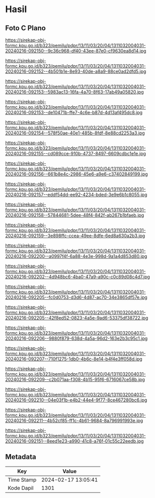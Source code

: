 # Hasil

## Foto C Plano

https://sirekap-obj-formc.kpu.go.id/b323/pemilu/pdpr/13/11/03/20/04/1311032004031-20240216-092150--9c36c968-df40-43ee-87e0-cf9630ea8d14.jpg

https://sirekap-obj-formc.kpu.go.id/b323/pemilu/pdpr/13/11/03/20/04/1311032004031-20240216-092152--4b501b1e-8e93-40de-a8a9-88ce0ad2dfd5.jpg

https://sirekap-obj-formc.kpu.go.id/b323/pemilu/pdpr/13/11/03/20/04/1311032004031-20240216-092153--5983ac13-16fa-4a70-8f63-17ab49a05820.jpg

https://sirekap-obj-formc.kpu.go.id/b323/pemilu/pdpr/13/11/03/20/04/1311032004031-20240216-092153--de10471b-ffe7-4c6e-b87d-4d13af495dc8.jpg

https://sirekap-obj-formc.kpu.go.id/b323/pemilu/pdpr/13/11/03/20/04/1311032004031-20240216-092154--578f50ae-40e1-485b-8fdf-8e88cd2253a3.jpg

https://sirekap-obj-formc.kpu.go.id/b323/pemilu/pdpr/13/11/03/20/04/1311032004031-20240216-092155--cd089cce-910b-4737-8497-6609cdbc1e1e.jpg

https://sirekap-obj-formc.kpu.go.id/b323/pemilu/pdpr/13/11/03/20/04/1311032004031-20240216-092156--661b8e4c-2986-45e6-a9e6-c37402849199.jpg

https://sirekap-obj-formc.kpu.go.id/b323/pemilu/pdpr/13/11/03/20/04/1311032004031-20240216-092157--eddf54dd-ee92-4234-bded-3e9e6b1c8055.jpg

https://sirekap-obj-formc.kpu.go.id/b323/pemilu/pdpr/13/11/03/20/04/1311032004031-20240216-092158--57844681-5dee-48f4-842f-ab267b1bfaeb.jpg

https://sirekap-obj-formc.kpu.go.id/b323/pemilu/pdpr/13/11/03/20/04/1311032004031-20240216-092159--3e898ffc-ccea-49ee-8dfe-6ed8a630a2b3.jpg

https://sirekap-obj-formc.kpu.go.id/b323/pemilu/pdpr/13/11/03/20/04/1311032004031-20240216-092200--a0997f4f-6a88-4e3e-998d-9a1a4d853d80.jpg

https://sirekap-obj-formc.kpu.go.id/b323/pemilu/pdpr/13/11/03/20/04/1311032004031-20240216-092202--4d948bc6-4ba0-47a9-a90c-c0c89d08c4d7.jpg

https://sirekap-obj-formc.kpu.go.id/b323/pemilu/pdpr/13/11/03/20/04/1311032004031-20240216-092205--fc0d0753-d3d6-4d87-ac70-34e3865df57e.jpg

https://sirekap-obj-formc.kpu.go.id/b323/pemilu/pdpr/13/11/03/20/04/1311032004031-20240216-092205--42f8ed52-0823-4a5e-9ad6-53375df38722.jpg

https://sirekap-obj-formc.kpu.go.id/b323/pemilu/pdpr/13/11/03/20/04/1311032004031-20240216-092206--9880f879-638d-4a5a-96d2-163e2b3c95c1.jpg

https://sirekap-obj-formc.kpu.go.id/b323/pemilu/pdpr/13/11/03/20/04/1311032004031-20240216-092207--710f1275-1db0-4b6c-8e14-b4f4e3ff058d.jpg

https://sirekap-obj-formc.kpu.go.id/b323/pemilu/pdpr/13/11/03/20/04/1311032004031-20240216-092209--c2b071aa-f308-4b15-95f6-6716067ce58b.jpg

https://sirekap-obj-formc.kpu.go.id/b323/pemilu/pdpr/13/11/03/20/04/1311032004031-20240216-092210--04e03f1b-e4b2-44e4-9f77-8ce467280bc6.jpg

https://sirekap-obj-formc.kpu.go.id/b323/pemilu/pdpr/13/11/03/20/04/1311032004031-20240216-092211--4b52cf85-ff1c-4b61-9684-8a796991993e.jpg

https://sirekap-obj-formc.kpu.go.id/b323/pemilu/pdpr/13/11/03/20/04/1311032004031-20240216-092151--8eed1e23-a990-41c8-a76f-01c55c22eedb.jpg


## Metadata

| Key        | Value               |
| ---------- | ------------------- |
| Time Stamp | 2024-02-17 13:05:41 |
| Kode Dapil | 1301                |




